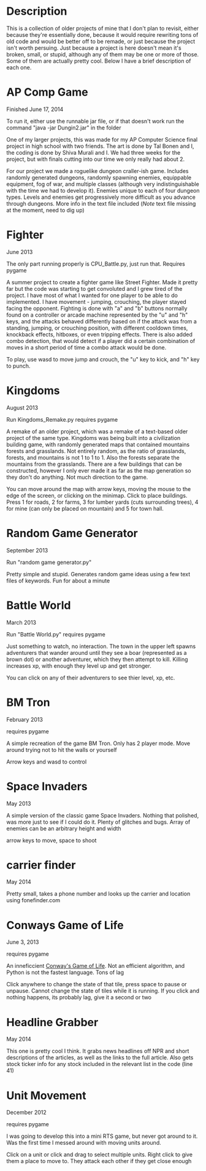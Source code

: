 Description
=====
This is a collection of older projects of mine that I don't plan to revisit, either because they're essentially done, because it would require rewriting tons of old code and would be better off to be remade, or just because the project isn't worth persuing. Just because a project is here doesn't mean it's broken, small, or stupid, although any of them may be one or more of those. Some of them are actually pretty cool. Below I have a brief description of each one.

AP Comp Game
====
Finished June 17, 2014

To run it, either use the runnable jar file, or if that doesn't work run the command "java -jar Dungin2.jar" in the folder

One of my larger projects, this was made for my AP Computer Science final project in high school with two friends. The art is done by Tal Bonen and I, the coding is done by Shiva Murali and I. We had three weeks for the project, but with finals cutting into our time we only really had about 2.

For our project we made a roguelike dungeon craller-ish game. Includes randomly generated dungeons, randomly spawning enemies, equippable equipment, fog of war, and multiple classes (although very indistinguishable with the time we had to develop it). Enemies unique to each of four dungeon types. Levels and enemies get progressively more difficult as you advance through dungeons. More info in the text file included (*Note* text file missing at the moment, need to dig up)

Fighter
====
June 2013

The only part running properly is CPU_Battle.py, just run that. Requires pygame

A summer project to create a fighter game like Street Fighter. Made it pretty far but the code was starting to get convoluted and I grew tired of the project. I have most of what I wanted for one player to be able to do implemented. I have movement - jumping, crouching, the player stayed facing the opponent. Fighting is done with "a" and "b" buttons normally found on a controller or arcade machine represented by the "u" and "h" keys, and the attacks behaved differently based on if the attack was from a standing, jumping, or crouching position, with different cooldown times, knockback effects, hitboxes, or even tripping effects. There is also added combo detection, that would detect if a player did a certain combination of moves in a short period of time a combo attack would be done.

To play, use wasd to move jump and crouch, the "u" key to kick, and "h" key to punch.

Kingdoms
====
August 2013

Run Kingdoms_Remake.py requires pygame

A remake of an older project, which was a remake of a text-based older project of the same type. Kingdoms was being built into a civilization building game, with randomly generated maps that contained mountains forests and grasslands. Not entirely random, as the ratio of grasslands, forests, and mountains is not 1 to 1 to 1. Also the forests separate the mountains from the grasslands. There are a few buildings that can be constructed, however I only ever made it as far as the map generation so they don't do anything. Not much direction to the game.

You can move around the map with arrow keys, moving the mouse to the edge of the screen, or clicking on the minimap. Click to place buildings. Press 1 for roads, 2 for farms, 3 for lumber yards (cuts surrounding trees), 4 for mine (can only be placed on mountain) and 5 for town hall.

Random Game Generator
====
September 2013

Run "random game generator.py"

Pretty simple and stupid. Generates random game ideas using a few text files of keywords. Fun for about a minute

Battle World
====
March 2013

Run "Battle World.py" requires pygame

Just something to watch, no interaction. The town in the upper left spawns adventurers that wander around until they see a boar (represented as a brown dot) or another adventurer, which they then attempt to kill. Killing increases xp, with enough they level up and get stronger.

You can click on any of their adventurers to see thier level, xp, etc.

BM Tron
====
February 2013

requires pygame

A simple recreation of the game BM Tron. Only has 2 player mode. Move around trying not to hit the walls or yourself

Arrow keys and wasd to control

Space Invaders
====
May 2013

A simple version of the classic game Space Invaders. Nothing that polished, was more just to see if I could do it. Plenty of glitches and bugs. Array of enemies can be an arbitrary height and width

arrow keys to move, space to shoot

carrier finder
====
May 2014

Pretty small, takes a phone number and looks up the carrier and location using fonefinder.com

Conways Game of Life
====
June 3, 2013

requires pygame

An inneficcient [Conway's Game of Life](https://en.wikipedia.org/wiki/Conway%27s_Game_of_Life). Not an efficient algorithm, and Python is not the fastest language. Tons of lag

Click anywhere to change the state of that tile, press space to pause or unpause. Cannot change the state of tiles while it is running. If you click and nothing happens, its probably lag, give it a second or two

Headline Grabber
====
May 2014

This one is pretty cool I think. It grabs news headlines off NPR and short descriptions of the articles, as well as the links to the full article. Also gets stock ticker info for any stock included in the relevant list in the code (line 41)

Unit Movement
====
December 2012

requires pygame

I was going to develop this into a mini RTS game, but never got around to it. Was the first time I messed around with moving units around.

Click on a unit or click and drag to select multiple units. Right click to give them a place to move to. They attack each other if they get close enough

